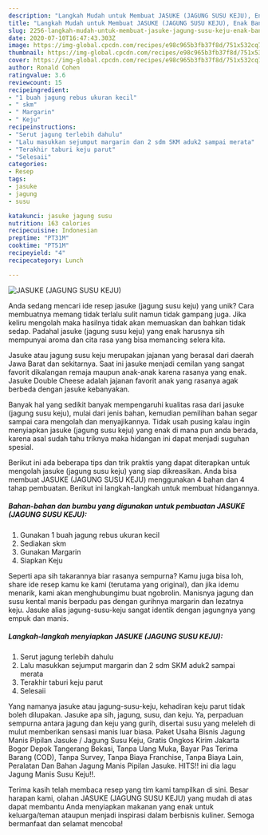 ```yaml
---
description: "Langkah Mudah untuk Membuat JASUKE (JAGUNG SUSU KEJU), Enak Banget"
title: "Langkah Mudah untuk Membuat JASUKE (JAGUNG SUSU KEJU), Enak Banget"
slug: 2256-langkah-mudah-untuk-membuat-jasuke-jagung-susu-keju-enak-banget
date: 2020-07-10T16:47:43.303Z
image: https://img-global.cpcdn.com/recipes/e98c965b3fb37f8d/751x532cq70/jasuke-jagung-susu-keju-foto-resep-utama.jpg
thumbnail: https://img-global.cpcdn.com/recipes/e98c965b3fb37f8d/751x532cq70/jasuke-jagung-susu-keju-foto-resep-utama.jpg
cover: https://img-global.cpcdn.com/recipes/e98c965b3fb37f8d/751x532cq70/jasuke-jagung-susu-keju-foto-resep-utama.jpg
author: Ronald Cohen
ratingvalue: 3.6
reviewcount: 15
recipeingredient:
- "1 buah jagung rebus ukuran kecil"
- " skm"
- " Margarin"
- " Keju"
recipeinstructions:
- "Serut jagung terlebih dahulu"
- "Lalu masukkan sejumput margarin dan 2 sdm SKM aduk2 sampai merata"
- "Terakhir taburi keju parut"
- "Selesaii"
categories:
- Resep
tags:
- jasuke
- jagung
- susu

katakunci: jasuke jagung susu 
nutrition: 163 calories
recipecuisine: Indonesian
preptime: "PT31M"
cooktime: "PT51M"
recipeyield: "4"
recipecategory: Lunch

---
```



![JASUKE (JAGUNG SUSU KEJU)](https://img-global.cpcdn.com/recipes/e98c965b3fb37f8d/751x532cq70/jasuke-jagung-susu-keju-foto-resep-utama.jpg)

Anda sedang mencari ide resep jasuke (jagung susu keju) yang unik? Cara membuatnya memang tidak terlalu sulit namun tidak gampang juga. Jika keliru mengolah maka hasilnya tidak akan memuaskan dan bahkan tidak sedap. Padahal jasuke (jagung susu keju) yang enak harusnya sih mempunyai aroma dan cita rasa yang bisa memancing selera kita.

Jasuke atau jagung susu keju merupakan jajanan yang berasal dari daerah Jawa Barat dan sekitarnya. Saat ini jasuke menjadi cemilan yang sangat favorit dikalangan remaja maupun anak-anak karena rasanya yang enak. Jasuke Double Cheese adalah jajanan favorit anak yang rasanya agak berbeda dengan jasuke kebanyakan.

Banyak hal yang sedikit banyak mempengaruhi kualitas rasa dari jasuke (jagung susu keju), mulai dari jenis bahan, kemudian pemilihan bahan segar sampai cara mengolah dan menyajikannya. Tidak usah pusing kalau ingin menyiapkan jasuke (jagung susu keju) yang enak di mana pun anda berada, karena asal sudah tahu triknya maka hidangan ini dapat menjadi suguhan spesial.


Berikut ini ada beberapa tips dan trik praktis yang dapat diterapkan untuk mengolah jasuke (jagung susu keju) yang siap dikreasikan. Anda bisa membuat JASUKE (JAGUNG SUSU KEJU) menggunakan 4 bahan dan 4 tahap pembuatan. Berikut ini langkah-langkah untuk membuat hidangannya.

<!--inarticleads1-->

##### Bahan-bahan dan bumbu yang digunakan untuk pembuatan JASUKE (JAGUNG SUSU KEJU):

1. Gunakan 1 buah jagung rebus ukuran kecil
1. Sediakan  skm
1. Gunakan  Margarin
1. Siapkan  Keju


Seperti apa sih takarannya biar rasanya sempurna? Kamu juga bisa loh, share ide resep kamu ke kami (terutama yang original), dan jika idemu menarik, kami akan menghubungimu buat ngobrolin. Manisnya jagung dan susu kental manis berpadu pas dengan gurihnya margarin dan lezatnya keju. Jasuke alias jagung-susu-keju sangat identik dengan jagungnya yang empuk dan manis. 

<!--inarticleads2-->

##### Langkah-langkah menyiapkan JASUKE (JAGUNG SUSU KEJU):

1. Serut jagung terlebih dahulu
1. Lalu masukkan sejumput margarin dan 2 sdm SKM aduk2 sampai merata
1. Terakhir taburi keju parut
1. Selesaii


Yang namanya jasuke atau jagung-susu-keju, kehadiran keju parut tidak boleh dilupakan. Jasuke apa sih, jagung, susu, dan keju. Ya, perpaduan sempurna antara jagung dan keju yang gurih, disertai susu yang meleleh di mulut memberikan sensasi manis luar biasa. Paket Usaha Bisnis Jagung Manis Pipilan Jasuke / Jagung Susu Keju, Gratis Ongkos Kirim Jakarta Bogor Depok Tangerang Bekasi, Tanpa Uang Muka, Bayar Pas Terima Barang (COD), Tanpa Survey, Tanpa Biaya Franchise, Tanpa Biaya Lain, Peralatan Dan Bahan Jagung Manis Pipilan Jasuke. HITS!! ini dia lagu Jagung Manis Susu Keju!!. 

Terima kasih telah membaca resep yang tim kami tampilkan di sini. Besar harapan kami, olahan JASUKE (JAGUNG SUSU KEJU) yang mudah di atas dapat membantu Anda menyiapkan makanan yang enak untuk keluarga/teman ataupun menjadi inspirasi dalam berbisnis kuliner. Semoga bermanfaat dan selamat mencoba!
